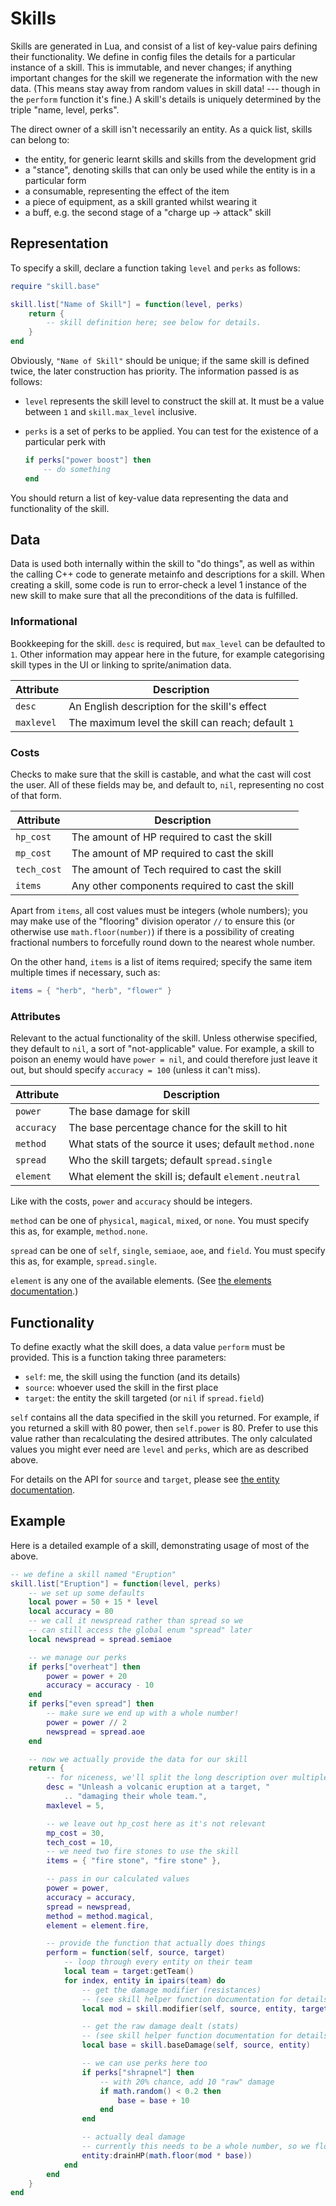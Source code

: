 # Skills

Skills are generated in Lua, and consist of a list of key-value pairs defining
their functionality. We define in config files the details for a particular
instance of a skill. This is immutable, and never changes; if anything
important changes for the skill we regenerate the information with the new
data. (This means stay away from random values in skill data! --- though in
the `perform` function it's fine.) A skill's details is uniquely determined by
the triple "name, level, perks".

The direct owner of a skill isn't necessarily an entity. As a quick list,
skills can belong to:

- the entity, for generic learnt skills and skills from the development grid
- a "stance", denoting skills that can only be used while the entity is in a
  particular form
- a consumable, representing the effect of the item
- a piece of equipment, as a skill granted whilst wearing it
- a buff, e.g. the second stage of a "charge up → attack" skill

## Representation

To specify a skill, declare a function taking `level` and `perks` as follows:

```lua
require "skill.base"

skill.list["Name of Skill"] = function(level, perks)
    return {
        -- skill definition here; see below for details.
    }
end
```

Obviously, `"Name of Skill"` should be unique; if the same skill is defined
twice, the later construction has priority. The information passed is as
follows:

- `level` represents the skill level to construct the skill at. It must be a
  value between `1` and `skill.max_level` inclusive.

- `perks` is a set of perks to be applied. You can test for the existence of a
  particular perk with

  ```lua
  if perks["power boost"] then
      -- do something
  end
  ```

You should return a list of key-value data representing the data and
functionality of the skill.

## Data

Data is used both internally within the skill to "do things", as well as
within the calling C++ code to generate metainfo and descriptions for a skill.
When creating a skill, some code is run to error-check a level 1 instance of
the new skill to make sure that all the preconditions of the data is
fulfilled.

### Informational

Bookkeeping for the skill. `desc` is required, but `max_level` can be
defaulted to `1`. Other information may appear here in the future, for example
categorising skill types in the UI or linking to sprite/animation data.

  Attribute   | Description
 -------------|------------------------------------------------------
  `desc`      | An English description for the skill's effect
  `maxlevel`  | The maximum level the skill can reach; default `1`

### Costs

Checks to make sure that the skill is castable, and what the cast will cost
the user. All of these fields may be, and default to, `nil`, representing no
cost of that form.

  Attribute   | Description
 -------------|------------------------------------------------------
  `hp_cost`   | The amount of HP required to cast the skill
  `mp_cost`   | The amount of MP required to cast the skill
  `tech_cost` | The amount of Tech required to cast the skill
  `items`     | Any other components required to cast the skill

Apart from `items`, all cost values must be integers (whole numbers); you may
make use of the "flooring" division operator `//` to ensure this (or otherwise
use `math.floor(number)`) if there is a possibility of creating fractional
numbers to forcefully round down to the nearest whole number.

On the other hand, `items` is a list of items required; specify the same item
multiple times if necessary, such as:

```lua
items = { "herb", "herb", "flower" }
```

### Attributes

Relevant to the actual functionality of the skill. Unless otherwise specified,
they default to `nil`, a sort of "not-applicable" value. For example, a skill
to poison an enemy would have `power = nil`, and could therefore just leave
it out, but should specify `accuracy = 100` (unless it can't miss).

  Attribute  | Description
 ------------|------------------------------------------------------
  `power`    | The base damage for skill
  `accuracy` | The base percentage chance for the skill to hit
  `method`   | What stats of the source it uses; default `method.none`
  `spread`   | Who the skill targets; default `spread.single`
  `element`  | What element the skill is; default `element.neutral`

Like with the costs, `power` and `accuracy` should be integers.

`method` can be one of `physical`, `magical`, `mixed`, or `none`. You must
specify this as, for example, `method.none`.

`spread` can be one of `self`, `single`, `semiaoe`, `aoe`, and `field`. You
must specify this as, for example, `spread.single`.

`element` is any one of the available elements. (See [the elements
documentation](elements.md).)

## Functionality

To define exactly what the skill does, a data value `perform` must be
provided. This is a function taking three parameters:

- `self`: me, the skill using the function (and its details)
- `source`: whoever used the skill in the first place
- `target`: the entity the skill targeted (or `nil` if `spread.field`)

`self` contains all the data specified in the skill you returned. For example,
if you returned a skill with 80 power, then `self.power` is 80. Prefer to use
this value rather than recalculating the desired attributes. The only
calculated values you might ever need are `level` and `perks`, which are as
described above.

For details on the API for `source` and `target`, please see [the entity
documentation](entity.md).

## Example

Here is a detailed example of a skill, demonstrating usage of most of the above.

```lua
-- we define a skill named "Eruption"
skill.list["Eruption"] = function(level, perks)
    -- we set up some defaults
    local power = 50 + 15 * level
    local accuracy = 80
    -- we call it newspread rather than spread so we
    -- can still access the global enum "spread" later
    local newspread = spread.semiaoe

    -- we manage our perks
    if perks["overheat"] then
        power = power + 20
        accuracy = accuracy - 10
    end
    if perks["even spread"] then
        -- make sure we end up with a whole number!
        power = power // 2
        newspread = spread.aoe
    end

    -- now we actually provide the data for our skill
    return {
        -- for niceness, we'll split the long description over multiple lines
        desc = "Unleash a volcanic eruption at a target, "
            .. "damaging their whole team.",
        maxlevel = 5,

        -- we leave out hp_cost here as it's not relevant
        mp_cost = 30,
        tech_cost = 10,
        -- we need two fire stones to use the skill
        items = { "fire stone", "fire stone" },

        -- pass in our calculated values
        power = power,
        accuracy = accuracy,
        spread = newspread,
        method = method.magical,
        element = element.fire,

        -- provide the function that actually does things
        perform = function(self, source, target)
            -- loop through every entity on their team
            local team = target:getTeam()
            for index, entity in ipairs(team) do
                -- get the damage modifier (resistances)
                -- (see skill helper function documentation for details)
                local mod = skill.modifier(self, source, entity, target)

                -- get the raw damage dealt (stats)
                -- (see skill helper function documentation for details)
                local base = skill.baseDamage(self, source, entity)

                -- we can use perks here too
                if perks["shrapnel"] then
                    -- with 20% chance, add 10 "raw" damage
                    if math.random() < 0.2 then
                        base = base + 10
                    end
                end

                -- actually deal damage
                -- currently this needs to be a whole number, so we floor it
                entity:drainHP(math.floor(mod * base))
            end
        end
    }
end
```
